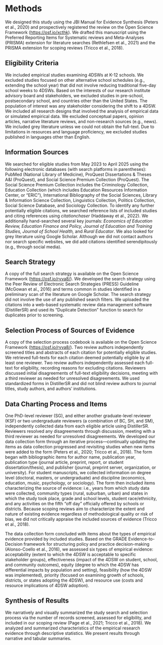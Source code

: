 


# Methods

We designed this study using the JBI Manual for Evidence Synthesis (Peters et al., 2020) and prospectively registered the review on the Open Science Framework (https://osf.io/xcthk). We drafted this manuscript using the Preferred Reporting Items for Systematic reviews and Meta-Analyses (PRISMA) extension for literature searches (Rethlefsen et al., 2021) and the PRISMA extension for scoping reviews (Tricco et al., 2018). 

## Eligibility Criteria

We included empirical studies examining 4DSWs at K-12 schools. We excluded studies focused on other alternative school schedules (e.g., extending the school year) that did not involve reducing traditional five-day school weeks to 4DSWs. Based on the interests of our research institute advisory board and stakeholders, we excluded studies in pre-school, postsecondary school, and countries other than the United States. The population of interest was any stakeholder considering the shift to a 4DSW. We included all research designs that involved the analysis of empirical data or simulated empirical data. We excluded conceptual papers, opinion articles, narrative literature reviews, and non-research sources (e.g., news). We included grey literature unless we could not obtain the full-text. Due to limitations in resources and language proficiency, we excluded studies published in languages other than English.

## Information Sources

We searched for eligible studies from May 2023 to April 2025 using the following electronic databases (with search platforms in parentheses): PubMed (National Library of Medicine), ProQuest Dissertations & Theses A&I (ProQuest), and Social Science Premium Collection (ProQuest). The Social Science Premium Collection includes the Criminology Collection, Education Collection (which includes Education Resources Information Center, or “ERIC”), International Bibliography of the Social Sciences, Library & Information Science Collection, Linguistics Collection, Politics Collection, Social Science Database, and Sociology Collection. To identify any further potentially eligible citations, we searched reference lists of included studies and citing references using *citationchaser* (Haddaway et al., 2022). We additionally hand-searched several key journals: *Economics of Education Review, Education Finance and Policy, Journal of Education and Training Studies, Journal of School Health,* and *Rural Educator*. We also looked for grey literature using Google Scholar. Although we did not contact authors nor search specific websites, we did add citations identified serendipitously (e.g., through social media).

## Search Strategy

A copy of the full search strategy is available on the Open Science Framework (https://osf.io/ryva8/). We developed the search strategy using the Peer Review of Electronic Search Strategies (PRESS) Guideline (McGowan et al., 2016) and terms common in studies identified in a preliminary scan of the literature on Google Scholar. The search strategy did not involve the use of any published search filters. We uploaded the citations into a web-based systematic review data management software (DistillerSR) and used its “Duplicate Detection” function to search for duplicates prior to screening.

## Selection Process of Sources of Evidence

A copy of the selection process codebook is available on the Open Science Framework (https://osf.io/ryva8/). Two review authors independently screened titles and abstracts of each citation for potentially eligible studies. We retrieved full-texts for each citation deemed potentially eligible by at least one reviewer. Two review authors independently assessed each full-text for eligibility, recording reasons for excluding citations. Reviewers discussed initial disagreements of full-text eligibility decisions, meeting with a third reviewer as needed for unresolved disagreements. We used standardized forms in DistillerSR and did not blind review authors to journal titles, study authors, and authors’ institutions. 

## Data Charting Process and Items

One PhD-level reviewer (SG), and either another graduate-level reviewer (KSF) or two undergraduate reviewers (a combination of BC, SH, and SM), independently collected data from each eligible article using DistillerSR. Reviewers resolved any disagreements through discussion, meeting with a third reviewer as needed for unresolved disagreements. We developed our data collection form through an iterative process—continually updating the items as data collection progressed and revisiting studies when new items were added to the form (Peters et al., 2020; Tricco et al., 2018). The form began with bibliographic items for author name, publication year, publication type (journal article, preprint, report, or student dissertation/thesis), and publisher (journal, preprint server, organization, or university). For student manuscripts, we collected information on degree level (doctoral, masters, or undergraduate) and discipline (economics, education, music, psychology, or sociology). The form then included items characterizing the source of evidence: i.e., years from which study data were collected, community types (rural, suburban, urban) and states in which the study took place, grade and school levels, student race/ethnicity, and any activities on the fifth “off day” officially offered by schools or districts. Because scoping reviews aim to characterize the extent and nature of existing evidence regardless of methodological quality or risk of bias, we did not critically appraise the included sources of evidence (Tricco et al., 2018).

The data collection form concluded with items about the types of empirical evidence provided by included studies. Based on the GRADE Evidence-to-Decision framework for structuring policy and practice decision-making (Alonso-Coello et al., 2016), we assessed six types of empirical evidence: acceptability (extent to which the 4DSW is acceptable to specific stakeholder groups), effectiveness (impact of the 4DSW on student, school, and community outcomes), equity (degree to which the 4DSW has differential impacts by population and setting), feasibility (how the 4DSW was implemented), priority (focused on examining growth of schools, districts, or states adopting the 4DSW), and resource use (costs and resource implications of 4DSW adoption).


## Synthesis of Results

We narratively and visually summarized the study search and selection process via the number of records screened, assessed for eligibility, and included in our scoping review (Page et al., 2021; Tricco et al., 2018). We analyzed and summarized characteristics of the empirical research evidence through descriptive statistics. We present results through narrative and tabular summaries.
